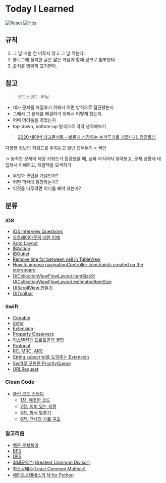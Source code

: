 # Today I Learned
![Reset](https://img.shields.io/badge/🚀%20Reset-2020.04.11-%23ff6b6b) [![Hits](https://hits.seeyoufarm.com/api/count/incr/badge.svg?url=https%3A%2F%2Fgithub.com%2FjwonyLee%2FTIL&count_bg=%234DABF7&title_bg=%23495057&icon=&icon_color=%23E7E7E7&title=%F0%9F%8C%A9+Hits&edge_flat=false)](https://hits.seeyoufarm.com)

## 규칙

1. 그 날 배운 건 미루지 않고 그 날 적는다.
2. 블로그에 정리한 글은 짧은 개념과 함께 링크로 첨부한다.
3. 출처를 명확히 표기한다.

## 참고
> 코드스쿼드 JK님
- 내가 문제를 해결하기 위해서 어떤 방식으로 접근했는지
- 그래서 그 문제를 해결하기 위해서 어떻게 했는지
- 어떠 어려움을 겪었는지
- top-down, bottom-up 방식으로 각각 생각해보기

> [2020 네이버 테크콘서트 - 빠르게 성장하는 슈퍼루키로 거듭나기, 정영록님](https://tv.naver.com/v/15355024)
  
다양한 정보의 키워드를 주워듣고 일단 킵해두기 = 색인
  
→ 봉착한 문제에 해당 키워드가 등장했을 때, 심화 지식까지 찾아보고, 문제 상황에 대입해서 이해하고, 해결책을 모색하기
- 무엇과 관련된 개념인가?
- 어떤 맥락에 등장하는가?
- 이것을 다루려면 어디를 봐야 하는가?

## 분류

### iOS

- [iOS Interview Questions](iOS/Interview/README.md)
- [오토레이아웃의 대한 이해](iOS/Auto-Layout-Guide/Understanding-Auto-Layout.md)
- [Auto Layout](iOS/Auto-Layout.md)
- [IBAction](iOS/IBAction.md)
- [IBOutlet](iOS/IBOutlet.md)
- [Remove line for between cell in TableView](iOS/Remove-Line-TableView.md)
- [How to impose navigationController constraints created on the storyboard](iOS/SnapKit.md)
- [UICollectionViewFlowLayout.itemSize와 UICollectionViewFlowLayout.estimatedItemSize](iOS/UICollectionViewFlowLayout-itemSize-with-estimatedItemSize.md)
- [UIScrollView 만들기](iOS/UIScrollView.md)
- [UIToolbar](iOS/UIToolbar.md)

### Swift

- [Codable](Swift/Codable.md)
- [defer](Swift/defer.md)
- [Extension](Swift/Extension.md)
- [Property Observers](Swift/Property-Observers.md)
- [익스텐션과 프로토콜의 결합](Swift/Protocol-Default-Implementations.md)
- [Protocol](Swift/Protocol.md)
- [RC, MRC, ARC](Swift/RC-MRC-ARC.md)
- [String subscript를 도와주는 Extension](Swift/String+.swift)
- [Swift로 구현한 PriorityQueue](Swift/PriorityQueue.swift)
- [URLRequest](Swift/URLRequest.md)

### Clean Code

- [클린 코드 스터디](https://github.com/ios-study-boost/clean-code)
  - [1장. 깨끗한 코드](https://github.com/ios-study-boost/clean-code/blob/main/chapter1.md)
  - [2장. 의미 있는 이름](https://github.com/ios-study-boost/clean-code/blob/main/chapter2.md)
  - [5장. 형식 맞추기](https://github.com/ios-study-boost/clean-code/blob/main/chapter5.md)
  - [6장. 객체와 자료 구조](https://github.com/ios-study-boost/clean-code/blob/main/chapter6.md)

### 알고리즘

- [백준 문제풀이](Algorithms/BOJ/README.md)
- [BFS](Algorithms/BFS.md)
- [DFS](Algorithms/DFS.md)
- [최대공약수(Greatest Common Divisor)](Algorithms/Greatest-Common-Divisor.md)
- [최소공배수(Least Common Multiple)](Algorithms/Least-Common-Multiple.md)
- [에라토스테네스의 체 for Python](Algorithms/eratos.py)